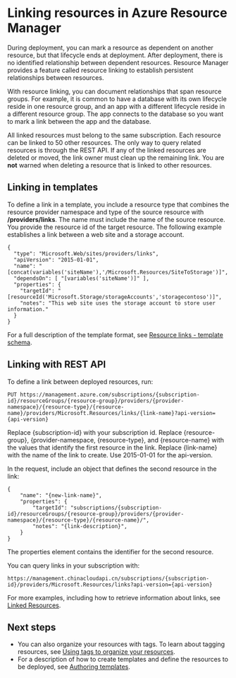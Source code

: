<properties 
	pageTitle="Linking resources in Azure Resource Manager | Azure" 
	description="Create a link between related resources in different resource groups in Azure Resource Manager." 
	services="azure-resource-manager" 
	documentationCenter="" 
	authors="tfitzmac" 
	manager="timlt" 
	editor="tysonn"/>

<tags 
	ms.service="azure-resource-manager" 
	ms.date="05/16/2016" 
	wacn.date=""/>

# Linking resources in Azure Resource Manager

During deployment, you can mark a resource as dependent on another resource, but that lifecycle ends at deployment. After deployment, there is no identified relationship between dependent resources. Resource Manager provides a feature called resource linking to establish persistent relationships between resources.

With resource linking, you can document relationships that span resource groups. For example, it is common to have a database with its own lifecycle reside in one resource group, and an app with a different lifecycle reside in a different resource group. The app connects to the database so you want to mark a link between the app and the database. 

All linked resources must belong to the same subscription. Each resource can be linked to 50 other resources. The only way to query related resources is through the REST API. If any of the linked resources are deleted or moved, the link owner must clean up the remaining link. You are **not** warned when deleting a resource that is linked to other resources.

## Linking in templates

To define a link in a template, you include a resource type that combines the resource provider namespace and type of the source resource with **/providers/links**. The name must include the name of the source resource. You provide the resource id of the target resource. The following example establishes a link between a web site and a storage account.

    {
      "type": "Microsoft.Web/sites/providers/links",
      "apiVersion": "2015-01-01",
      "name": "[concat(variables('siteName'),'/Microsoft.Resources/SiteToStorage')]",
      "dependsOn": [ "[variables('siteName')]" ],
      "properties": {
        "targetId": "[resourceId('Microsoft.Storage/storageAccounts','storagecontoso')]",
        "notes": "This web site uses the storage account to store user information."
      }
    }


For a full description of the template format, see [Resource links - template schema](resource-manager-template-links.md).

## Linking with REST API

To define a link between deployed resources, run:

    PUT https://management.azure.com/subscriptions/{subscription-id}/resourceGroups/{resource-group}/providers/{provider-namespace}/{resource-type}/{resource-name}/providers/Microsoft.Resources/links/{link-name}?api-version={api-version}

Replace {subscription-id} with your subscription id. Replace {resource-group}, {provider-namespace, {resource-type}, and {resource-name} with the values that 
identify the first resource in the link. Replace {link-name} with the name of the link to create. Use 2015-01-01 for the api-version.

In the request, include an object that defines the second resource in the link:

    {
        "name": "{new-link-name}",
        "properties": {
            "targetId": "subscriptions/{subscription-id}/resourceGroups/{resource-group}/providers/{provider-namespace}/{resource-type}/{resource-name}/",
            "notes": "{link-description}",
        }
    }

The properties element contains the identifier for the second resource.

You can query links in your subscription with:

    https://management.chinacloudapi.cn/subscriptions/{subscription-id}/providers/Microsoft.Resources/links?api-version={api-version}

For more examples, including how to retrieve information about links, see [Linked Resources](https://msdn.microsoft.com/library/azure/mt238499.aspx).

## Next steps

- You can also organize your resources with tags. To learn about tagging resources, see [Using tags to organize your resources](/documentation/articles/resource-group-using-tags/).
- For a description of how to create templates and define the resources to be deployed, see [Authoring templates](/documentation/articles/resource-group-authoring-templates/).
